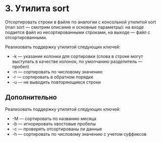 # 3. Утилита sort

Отсортировать строки в файле по аналогии с консольной утилитой sort (man sort — смотрим описание и основные параметры): на входе подается файл из несортированными строками, на выходе — файл с отсортированными.

Реализовать поддержку утилитой следующих ключей:
* -k — указание колонки для сортировки (слова в строке могут выступать в качестве колонок, по умолчанию разделитель — пробел)
* -n — сортировать по числовому значению
* -r — сортировать в обратном порядке
* -u — не выводить повторяющиеся строки

## Дополнительно

Реализовать поддержку утилитой следующих ключей:
* -M — сортировать по названию месяца
* -b — игнорировать хвостовые пробелы
* -c — проверять отсортированы ли данные
* -h — сортировать по числовому значению с учетом суффиксов
